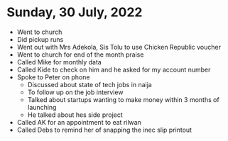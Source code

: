 # Sunday, 30 July, 2022

- Went to church
- Did pickup runs
- Went out with Mrs Adekola, Sis Tolu to use Chicken Republic voucher
- Went to church for end of the month praise
- Called Mike for monthly data
- Called Kide to check on him and he asked for my account number
- Spoke to Peter on phone
	- Discussed about state of tech jobs in naija
	- To follow up on the job interview
	- Talked about startups wanting to make money within 3 months of launching
	- He talked about hes side project
- Called AK for an appointment to eat rilwan
- Called Debs to remind her of snapping the inec slip printout